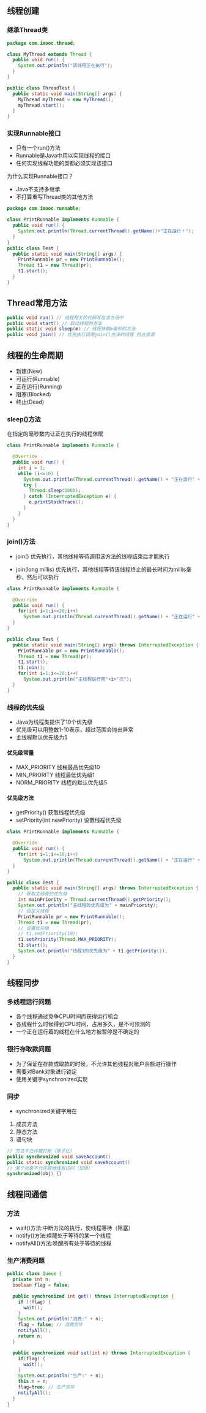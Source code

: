 ## 线程创建
### 继承Thread类
```java
package com.imooc.thread;

class MyThread extends Thread {
  public void run() {
    System.out.println("该线程正在执行");
  }
}

public class ThreadTest {
  public static void main(String[] args) {
    MyThread myThread = new MyThread();
    myThread.start();
  }
}

```

### 实现Runnable接口
- 只有一个run()方法
- Runnable是Java中用以实现线程的接口
- 任何实现线程功能的类都必须实现该接口

为什么实现Runnable接口？
- Java不支持多继承
- 不打算重写Thread类的其他方法
```java
package com.imooc.runnable;

class PrintRunnable implements Runnable {
  public void run() {
    System.out.println(Thread.currentThread().getName()+"正在运行！");
  }
}
public class Test {
  public static void main(String[] args) {
    PrintRunnable pr = new PrintRunnable();
    Thread t1 = new Thread(pr);
    t1.start();
  }
}

```

## Thread常用方法
```java
public void run() // 线程相关的代码写在该方法中
public void start() // 启动线程的方法
public static void sleep(m) // 线程休眠m毫秒的方法
public void join() // 优先执行调用join()方法的线程 抢占资源
```

## 线程的生命周期
- 新建(New)
- 可运行(Runnable)
- 正在运行(Running)
- 阻塞(Blocked)
- 终止(Dead)


### sleep()方法
在指定的毫秒数内让正在执行的线程休眠
```java
class PrintRunnable implements Runnable {

  @Override
  public void run() {
    int i = 1;
    while (i<=10) {
      System.out.println(Thread.currentThread().getName() + "正在运行" + (i++));
      try {
        Thread.sleep(1000);
      } catch (InterruptedException e) {
        e.printStackTrace();
      }
    }
  }
}
```

### join()方法
- join()
优先执行，其他线程等待调用该方法的线程结束后才能执行

- join(long millis)
优先执行，其他线程等待该线程终止的最长时间为millis毫秒，然后可以执行
```java
class PrintRunnable implements Runnable {

  @Override
  public void run() {
    for(int i=1;i<=20;i++)
      System.out.println(Thread.currentThread().getName() + "正在运行" + i + "次");
  }
}

public class Test {
  public static void main(String[] args) throws InterruptedException {
    PrintRunnable pr = new PrintRunnable();
    Thread t1 = new Thread(pr);
    t1.start();
    t1.join();
    for(int i=1;i<=20;i++)
      System.out.println("主线程运行第"+i+"次");
  }
}
```
### 线程的优先级
- Java为线程类提供了10个优先级
- 优先级可以用整数1-10表示，超过范围会抛出异常
- 主线程默认优先级为5

#### 优先级常量
- MAX_PRIORITY 线程最高优先级10
- MIN_PRIORITY 线程最低优先级1
- NORM_PRIORITY 线程的默认优先级5

#### 优先级方法
- getPriority() 获取线程优先级
- setPriority(int newPriority) 设置线程优先级
```java
class PrintRunnable implements Runnable {

  @Override
  public void run() {
    for(int i=1;i<=10;i++)
      System.out.println(Thread.currentThread().getName() + "正在运行" + i + "次");
  }
}

public class Test {
  public static void main(String[] args) throws InterruptedException {
    // 获取主线程的优先级
    int mainPriority = Thread.currentThread().getPriority();
    System.out.println("主线程的优先级为" + mainPriority);
    // 自定义线程
    PrintRunnable pr = new PrintRunnable();
    Thread t1 = new Thread(pr);
    // 设置优先级
    // t1.setPriority(10);
    t1.setPriority(Thread.MAX_PRIORITY);
    t1.start();
    System.out.println("线程1的优先级为" + t1.getPriority());
  }
}
```

## 线程同步
### 多线程运行问题
- 各个线程通过竞争CPU时间而获得运行机会
- 各线程什么时候得到CPU时间，占用多久，是不可预测的
- 一个正在运行着的线程在什么地方被暂停是不确定的

### 银行存取款问题
- 为了保证在存款或取款的时候，不允许其他线程对账户余额进行操作
- 需要对Bank对象进行锁定
- 使用关键字synchronized实现

### 同步
- synchronized关键字用在
1. 成员方法
2. 静态方法
3. 语句块

```java
// 方法不允许被打断（原子化）
public synchronized void saveAccount()
public static synchronized void saveAccount()
// 某个对象不允许其他线程访问（加锁）
synchronized(obj) {}
```

## 线程间通信
### 方法
- wait()方法:中断方法的执行，使线程等待（阻塞）
- notify()方法:唤醒处于等待的某一个线程
- notifyAll()方法:唤醒所有处于等待的线程

### 生产消费问题
```java
public class Queue {
  private int n;
  boolean flag = false;

  public synchronized int get() throws InterruptedException {
    if (!flag) {
      wait();
    }
    System.out.println("消费:" + n);
    flag = false; // 消费完毕
    notifyAll();
    return n;
  }

  public synchronized void set(int n) throws InterruptedException {
    if(flag) {
      wait();
    }
    System.out.println("生产:" + n);
    this.n = n;
    flag=true; // 生产完毕
    notifyAll();
  }
}
```